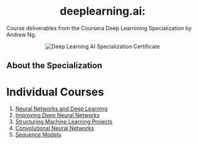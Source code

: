 <h1 align="center">deeplearning.ai:</h1>

Course deliverables from the Coursera Deep Learnining Specialization by Andrew Ng.

<p align="center">
    <img src="https://ucarecdn.com/784039b4-7505-4e0e-94b7-d5b9a6a90b8b/" title="Deep Learning AI Specialization Certificate"
</p>

## About the Specialization



# Individual Courses

1. [Neural Networks and Deep Learning]()
2. [Improving Deep Neural Networks]()
3. [Structuring Machine Learning Projects]()
4. [Convolutional Neural Networks]()
5. [Sequence Models]()


